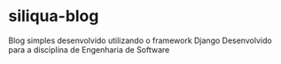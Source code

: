 # siliqua-blog
Blog simples desenvolvido utilizando o framework Django
Desenvolvido para a disciplina de Engenharia de Software
